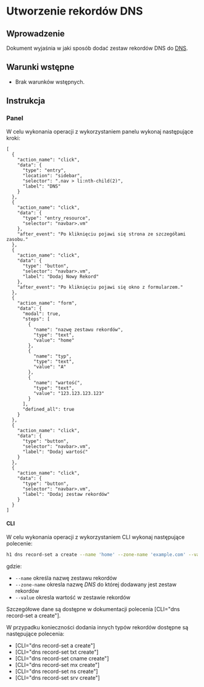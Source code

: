 # Utworzenie rekordów DNS

## Wprowadzenie

Dokument wyjaśnia w jaki sposób dodać zestaw rekordów DNS do [DNS](/resource/networking/dns.md).

## Warunki wstępne

* Brak warunków wstępnych.

## Instrukcja

### Panel

W celu wykonania operacji z wykorzystaniem panelu wykonaj następujące kroki:

```guide
[
  {
    "action_name": "click",
    "data": {
      "type": "entry",
      "location": "sidebar",
      "selector": ".nav > li:nth-child(2)",
      "label": "DNS"
    }
  },
  {
    "action_name": "click",
    "data": {
      "type": "entry_resource",
      "selector": "navbar>.vm"
    },
    "after_event": "Po kliknięciu pojawi się strona ze szczegółami zasobu."
  },
  {
    "action_name": "click",
    "data": {
      "type": "button",
      "selector": "navbar>.vm",
      "label": "Dodaj Nowy Rekord"
    },
    "after_event": "Po kliknięciu pojawi się okno z formularzem."
  },
  {
    "action_name": "form",
    "data": {
      "modal": true,
      "steps": [
        {
          "name": "nazwę zestawu rekordów",
          "type": "text",
          "value": "home"
        },
        {
          "name": "typ",
          "type": "text",
          "value": "A"
        },
        {
          "name": "wartość",
          "type": "text",
          "value": "123.123.123.123"
        }
      ],
      "defined_all": true
    }
  },
  {
    "action_name": "click",
    "data": {
      "type": "button",
      "selector": "navbar>.vm",
      "label": "Dodaj wartość"
    }
  },
  {
    "action_name": "click",
    "data": {
      "type": "button",
      "selector": "navbar>.vm",
      "label": "Dodaj zestaw rekordów"
    }
  }
]
```

#### CLI

W celu wykonania operacji z wykorzystaniem CLI wykonaj następujące polecenie:

```bash
h1 dns record-set a create --name 'home' --zone-name 'example.com' --value '123.123.123.123'
```

gdzie:

 * ```--name``` określa nazwę zestawu rekordów
 * ```--zone-name``` okresla nazwę *DNS* do której dodawany jest zestaw rekordów
 * ```--value``` okresla wartość w zestawie rekordów
 
Szczegółowe dane są dostępne w dokumentacji polecenia [CLI="dns record-set a create"].

W przypadku konieczności dodania innych typów rekordów dostępne są następujące polecenia:

* [CLI="dns record-set a create"]
* [CLI="dns record-set txt create"]
* [CLI="dns record-set cname create"]
* [CLI="dns record-set mx create"]
* [CLI="dns record-set ns create"]
* [CLI="dns record-set srv create"]
